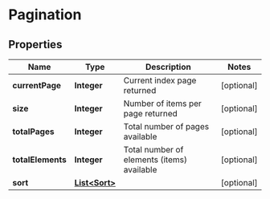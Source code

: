 

# Pagination


## Properties

| Name | Type | Description | Notes |
|------------ | ------------- | ------------- | -------------|
|**currentPage** | **Integer** | Current index page returned |  [optional] |
|**size** | **Integer** | Number of items per page returned |  [optional] |
|**totalPages** | **Integer** | Total number of pages available |  [optional] |
|**totalElements** | **Integer** | Total number of elements (items) available |  [optional] |
|**sort** | [**List&lt;Sort&gt;**](Sort.md) |  |  [optional] |



